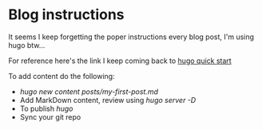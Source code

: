 # Blog instructions

It seems I keep forgetting the poper instructions every blog post, I'm using hugo btw...

For reference here's the link I keep coming back to [hugo quick start](https://gohugo.io/getting-started/quick-start/)

To add content do the following:

- _*hugo new content posts/my-first-post.md*_
- Add MarkDown content, review using _*hugo server -D*_
- To publish _*hugo*_
- Sync your git repo